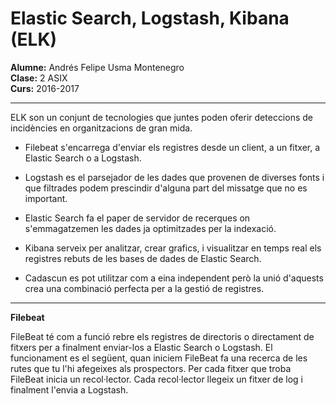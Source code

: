 # Elastic Search, Logstash, Kibana (ELK)  

**Alumne:** Andrés Felipe Usma Montenegro  
**Clase:** 2 ASIX  
**Curs:** 2016-2017  

---
ELK son un conjunt de tecnologies que juntes poden oferir deteccions de incidències en organitzacions de gran mida.  

- Filebeat s'encarrega d'enviar els registres desde un client, a un fitxer, a Elastic Search o a Logstash.  

- Logstash es el parsejador de les dades que provenen de diverses fonts i que filtrades podem prescindir d'alguna part del missatge que no es important.  

- Elastic Search fa el paper de servidor de recerques on s'emmagatzemen les dades ja optimitzades per la indexació.  

- Kibana serveix per analitzar, crear grafics, i visualitzar en temps real els registres rebuts de les bases de dades de Elastic Search.  

- Cadascun es pot utilitzar com a eina independent però la unió d'aquests crea una combinació perfecta per a la gestió de registres.  

---

**Filebeat**

FileBeat té com a funció rebre els registres de directoris o directament
de fitxers per a finalment enviar-los a Elastic Search o Logstash. El funcionament es el següent,
quan iniciem FileBeat fa una recerca de les rutes que tu l'hi afegeixes als prospectors.
Per cada fitxer que troba FileBeat inicia un recol·lector. Cada recol·lector llegeix un fitxer de log 
i finalment l'envia a Logstash.
